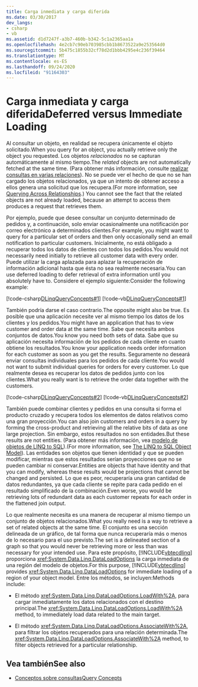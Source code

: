 ```yaml
---
title: Carga inmediata y carga diferida
ms.date: 03/30/2017
dev_langs:
- csharp
- vb
ms.assetid: d1d7247f-a3b7-460b-b342-5c1a2365aa1a
ms.openlocfilehash: 4e2cb7c90eb703985cbb1b8673522a9e253564d0
ms.sourcegitcommit: 5b475c1855b32cf78d2d1bbb4295e4c236f39464
ms.translationtype: MT
ms.contentlocale: es-ES
ms.lasthandoff: 09/24/2020
ms.locfileid: "91164303"
---
```

# <a name="deferred-versus-immediate-loading"></a><span data-ttu-id="a3e36-102">Carga inmediata y carga diferida</span><span class="sxs-lookup"><span data-stu-id="a3e36-102">Deferred versus Immediate Loading</span></span>

<span data-ttu-id="a3e36-103">Al consultar un objeto, en realidad se recupera únicamente el objeto solicitado.</span><span class="sxs-lookup"><span data-stu-id="a3e36-103">When you query for an object, you actually retrieve only the object you requested.</span></span> <span data-ttu-id="a3e36-104">Los objetos *relacionados* no se capturan automáticamente al mismo tiempo.</span><span class="sxs-lookup"><span data-stu-id="a3e36-104">The *related* objects are not automatically fetched at the same time.</span></span> <span data-ttu-id="a3e36-105">(Para obtener más información, consulte [realizar consultas en varias relaciones](querying-across-relationships.md)). No se puede ver el hecho de que no se han cargado los objetos relacionados, ya que un intento de obtener acceso a ellos genera una solicitud que los recupera.</span><span class="sxs-lookup"><span data-stu-id="a3e36-105">(For more information, see [Querying Across Relationships](querying-across-relationships.md).) You cannot see the fact that the related objects are not already loaded, because an attempt to access them produces a request that retrieves them.</span></span>  
  
 <span data-ttu-id="a3e36-106">Por ejemplo, puede que desee consultar un conjunto determinado de pedidos y, a continuación, solo enviar ocasionalmente una notificación por correo electrónico a determinados clientes.</span><span class="sxs-lookup"><span data-stu-id="a3e36-106">For example, you might want to query for a particular set of orders and then only occasionally send an email notification to particular customers.</span></span> <span data-ttu-id="a3e36-107">Inicialmente, no está obligado a recuperar todos los datos de clientes con todos los pedidos.</span><span class="sxs-lookup"><span data-stu-id="a3e36-107">You would not necessarily need initially to retrieve all customer data with every order.</span></span> <span data-ttu-id="a3e36-108">Puede utilizar la carga aplazada para aplazar la recuperación de información adicional hasta que ésta no sea realmente necesaria.</span><span class="sxs-lookup"><span data-stu-id="a3e36-108">You can use deferred loading to defer retrieval of extra information until you absolutely have to.</span></span> <span data-ttu-id="a3e36-109">Considere el ejemplo siguiente:</span><span class="sxs-lookup"><span data-stu-id="a3e36-109">Consider the following example:</span></span>  
  
 [!code-csharp[DLinqQueryConcepts#1](../../../../../../samples/snippets/csharp/VS_Snippets_Data/DLinqQueryConcepts/cs/Program.cs#1)]
 [!code-vb[DLinqQueryConcepts#1](../../../../../../samples/snippets/visualbasic/VS_Snippets_Data/DLinqQueryConcepts/vb/Module1.vb#1)]  
  
 <span data-ttu-id="a3e36-110">También podría darse el caso contrario.</span><span class="sxs-lookup"><span data-stu-id="a3e36-110">The opposite might also be true.</span></span> <span data-ttu-id="a3e36-111">Es posible que una aplicación necesite ver al mismo tiempo los datos de los clientes y los pedidos.</span><span class="sxs-lookup"><span data-stu-id="a3e36-111">You might have an application that has to view customer and order data at the same time.</span></span> <span data-ttu-id="a3e36-112">Sabe que necesita ambos conjuntos de datos.</span><span class="sxs-lookup"><span data-stu-id="a3e36-112">You know you need both sets of data.</span></span> <span data-ttu-id="a3e36-113">Sabe que su aplicación necesita información de los pedidos de cada cliente en cuanto obtiene los resultados.</span><span class="sxs-lookup"><span data-stu-id="a3e36-113">You know your application needs order information for each customer as soon as you get the results.</span></span> <span data-ttu-id="a3e36-114">Seguramente no deseará enviar consultas individuales para los pedidos de cada cliente.</span><span class="sxs-lookup"><span data-stu-id="a3e36-114">You would not want to submit individual queries for orders for every customer.</span></span> <span data-ttu-id="a3e36-115">Lo que realmente desea es recuperar los datos de pedidos junto con los clientes.</span><span class="sxs-lookup"><span data-stu-id="a3e36-115">What you really want is to retrieve the order data together with the customers.</span></span>  
  
 [!code-csharp[DLinqQueryConcepts#2](../../../../../../samples/snippets/csharp/VS_Snippets_Data/DLinqQueryConcepts/cs/Program.cs#2)]
 [!code-vb[DLinqQueryConcepts#2](../../../../../../samples/snippets/visualbasic/VS_Snippets_Data/DLinqQueryConcepts/vb/Module1.vb#2)]  
  
 <span data-ttu-id="a3e36-116">También puede combinar clientes y pedidos en una consulta si forma el producto cruzado y recupera todos los elementos de datos relativos como una gran proyección.</span><span class="sxs-lookup"><span data-stu-id="a3e36-116">You can also join customers and orders in a query by forming the cross-product and retrieving all the relative bits of data as one large projection.</span></span> <span data-ttu-id="a3e36-117">Sin embargo, estos resultados no son entidades.</span><span class="sxs-lookup"><span data-stu-id="a3e36-117">But these results are not entities.</span></span> <span data-ttu-id="a3e36-118">(Para obtener más información, vea [modelo de objetos de LINQ to SQL](the-linq-to-sql-object-model.md)).</span><span class="sxs-lookup"><span data-stu-id="a3e36-118">(For more information, see [The LINQ to SQL Object Model](the-linq-to-sql-object-model.md)).</span></span> <span data-ttu-id="a3e36-119">Las entidades son objetos que tienen identidad y que se pueden modificar, mientras que estos resultados serían proyecciones que no se pueden cambiar ni conservar.</span><span class="sxs-lookup"><span data-stu-id="a3e36-119">Entities are objects that have identity and that you can modify, whereas these results would be projections that cannot be changed and persisted.</span></span> <span data-ttu-id="a3e36-120">Lo que es peor, recuperaría una gran cantidad de datos redundantes, ya que cada cliente se repite para cada pedido en el resultado simplificado de la combinación.</span><span class="sxs-lookup"><span data-stu-id="a3e36-120">Even worse, you would be retrieving lots of redundant data as each customer repeats for each order in the flattened join output.</span></span>  
  
 <span data-ttu-id="a3e36-121">Lo que realmente necesita es una manera de recuperar al mismo tiempo un conjunto de objetos relacionados.</span><span class="sxs-lookup"><span data-stu-id="a3e36-121">What you really need is a way to retrieve a set of related objects at the same time.</span></span> <span data-ttu-id="a3e36-122">El conjunto es una sección delineada de un gráfico, de tal forma que nunca recuperaría más o menos de lo necesario para el uso previsto.</span><span class="sxs-lookup"><span data-stu-id="a3e36-122">The set is a delineated section of a graph so that you would never be retrieving more or less than was necessary for your intended use.</span></span> <span data-ttu-id="a3e36-123">Para este propósito, [!INCLUDE[vbtecdlinq](../../../../../../includes/vbtecdlinq-md.md)] proporciona <xref:System.Data.Linq.DataLoadOptions> la carga inmediata de una región del modelo de objetos.</span><span class="sxs-lookup"><span data-stu-id="a3e36-123">For this purpose, [!INCLUDE[vbtecdlinq](../../../../../../includes/vbtecdlinq-md.md)] provides <xref:System.Data.Linq.DataLoadOptions> for immediate loading of a region of your object model.</span></span> <span data-ttu-id="a3e36-124">Entre los métodos, se incluyen:</span><span class="sxs-lookup"><span data-stu-id="a3e36-124">Methods include:</span></span>  
  
- <span data-ttu-id="a3e36-125">El método <xref:System.Data.Linq.DataLoadOptions.LoadWith%2A>, para cargar inmediatamente los datos relacionados con el destino principal.</span><span class="sxs-lookup"><span data-stu-id="a3e36-125">The  <xref:System.Data.Linq.DataLoadOptions.LoadWith%2A> method, to immediately load data related to the main target.</span></span>  
  
- <span data-ttu-id="a3e36-126">El método <xref:System.Data.Linq.DataLoadOptions.AssociateWith%2A>, para filtrar los objetos recuperados para una relación determinada.</span><span class="sxs-lookup"><span data-stu-id="a3e36-126">The <xref:System.Data.Linq.DataLoadOptions.AssociateWith%2A> method, to filter objects retrieved for a particular relationship.</span></span>  
  
## <a name="see-also"></a><span data-ttu-id="a3e36-127">Vea también</span><span class="sxs-lookup"><span data-stu-id="a3e36-127">See also</span></span>

- [<span data-ttu-id="a3e36-128">Conceptos sobre consultas</span><span class="sxs-lookup"><span data-stu-id="a3e36-128">Query Concepts</span></span>](query-concepts.md)
